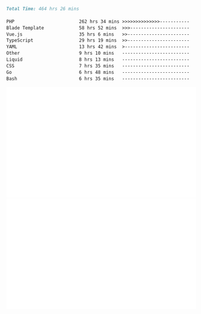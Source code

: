 <!--START_SECTION:waka-->

```markdown
Total Time: 464 hrs 26 mins

PHP                        262 hrs 34 mins >>>>>>>>>>>>>>-----------   55.44 %
Blade Template             58 hrs 52 mins  >>>----------------------   12.43 %
Vue.js                     35 hrs 6 mins   >>-----------------------   07.41 %
TypeScript                 29 hrs 19 mins  >>-----------------------   06.19 %
YAML                       13 hrs 42 mins  >------------------------   02.89 %
Other                      9 hrs 10 mins   -------------------------   01.94 %
Liquid                     8 hrs 13 mins   -------------------------   01.74 %
CSS                        7 hrs 35 mins   -------------------------   01.60 %
Go                         6 hrs 48 mins   -------------------------   01.44 %
Bash                       6 hrs 35 mins   -------------------------   01.39 %
```

<!--END_SECTION:waka-->
<p align="center">
    <img src="https://raw.githubusercontent.com/rjp2525/rjp2525/output/generated/overview.svg">
    <img src="https://raw.githubusercontent.com/rjp2525/rjp2525/output/generated/languages.svg">
</p>
